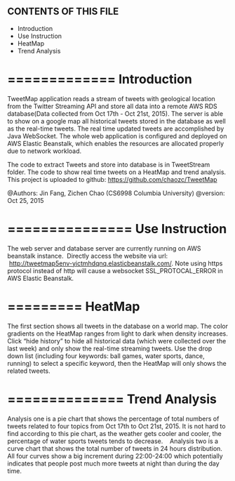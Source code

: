 CONTENTS OF THIS FILE
---------------------
* Introduction
* Use Instruction
* HeatMap
* Trend Analysis


=============
Introduction
=============
TweetMap application reads a stream of tweets with geological location from the Twitter Streaming API and store all data into a remote AWS RDS database(Data collected from Oct 17th - Oct 21st, 2015). The server is able to show on a google map all historical tweets stored in the database as well as the real-time tweets. The real time updated tweets are accomplished by Java WebSocket. The whole web application is configured and deployed on AWS Elastic Beanstalk, which enables the resources are allocated properly due to network workload.

The code to extract Tweets and store into database is in TweetStream folder.
The code to show real time tweets on a HeatMap and trend analysis. 
This project is uploaded to github: https://github.com/chaozc/TweetMap

@Authors: Jin Fang, Zichen Chao (CS6998 Columbia University)
@version: Oct 25, 2015 



===============
Use Instruction
===============
The web server and database server are currently running on AWS beanstalk instance.  Directly access the website via url:  http://tweetmap5env-yictmhdqnq.elasticbeanstalk.com/. Note using https protocol instead of http will cause a websocket SSL_PROTOCAL_ERROR in AWS Elastic Beanstalk.



=========
HeatMap
=========
The first section shows all tweets in the database on a world map. The color gradients on the HeatMap ranges from light to dark when density increases. Click “hide history” to hide all historical data (which were collected over the last week) and only show the real-time streaming tweets. Use the drop down list (including four keywords: ball games, water sports, dance, running) to select a specific keyword, then the HeatMap will only shows the related tweets.  


==============
Trend Analysis
==============
Analysis one is a pie chart that shows the percentage of total numbers of tweets related to four topics from Oct 17th to Oct 21st, 2015. It is not hard to find according to this pie chart, as the weather gets cooler and cooler, the percentage of water sports tweets tends to decrease.   
Analysis two is a curve chart that shows the total number of tweets in 24 hours distribution. All four curves show a big increment during 22:00-24:00 which potentially indicates that people post much more tweets at night than during the day time. 


